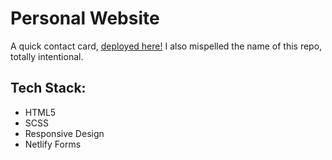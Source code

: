 # Personal Website
A quick contact card, [deployed here!](https://www.ryanroberts.dev)
I also mispelled the name of this repo, totally intentional.


## Tech Stack:
- HTML5
- SCSS
- Responsive Design
- Netlify Forms
